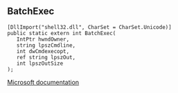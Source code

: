 ## BatchExec

```
[DllImport("shell32.dll", CharSet = CharSet.Unicode)]
public static extern int BatchExec(
   IntPtr hwndOwner,
   string lpszCmdline,
   int dwCmdexecopt,
   ref string lpszOut,
   int lpszOutSize
);
```

[Microsoft documentation](https://docs.microsoft.com/en-us/windows/win32/api/shlwapi/nf-shlwapi-batchexec)
